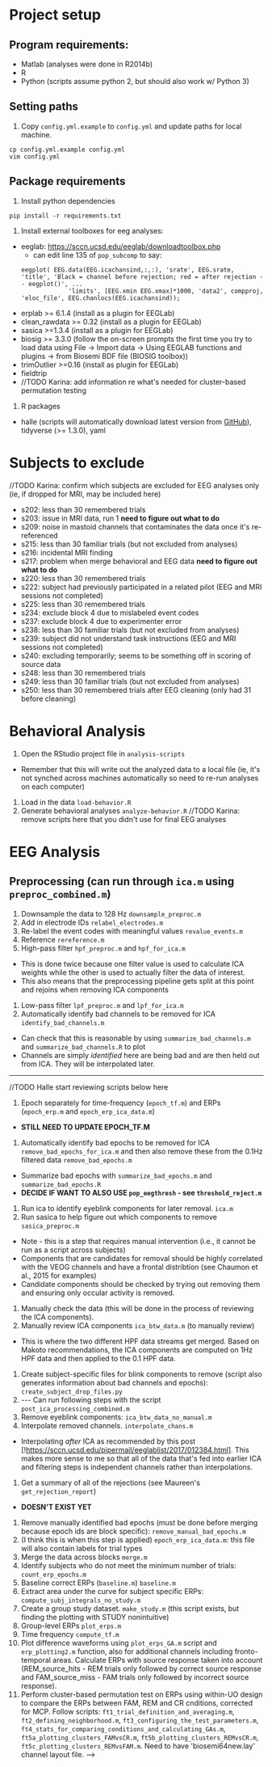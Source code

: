 # Project setup
## Program requirements:
* Matlab (analyses were done in R2014b)
* R
* Python (scripts assume python 2, but should also work w/ Python 3)

## Setting paths
1. Copy `config.yml.example` to `config.yml` and update paths for local machine.
```
cp config.yml.example config.yml
vim config.yml
```

## Package requirements
1. Install python dependencies
```
pip install -r requirements.txt
```

1. Install external toolboxes for eeg analyses:
  * eeglab: https://sccn.ucsd.edu/eeglab/downloadtoolbox.php
    * can edit line 135 of `pop_subcomp` to say:
    ```
    eegplot( EEG.data(EEG.icachansind,:,:), 'srate', EEG.srate, 'title', 'Black = channel before rejection; red = after rejection -- eegplot()', ...
            	 'limits', [EEG.xmin EEG.xmax]*1000, 'data2', compproj, 'eloc_file', EEG.chanlocs(EEG.icachansind));
    ```
  * erplab >= 6.1.4 (install as a plugin for EEGLab)
  * clean_rawdata >= 0.32 (install as a plugin for EEGLab)
  * sasica >=1.3.4 (install as a plugin for EEGLab)
  * biosig >= 3.3.0 (follow the on-screen prompts the first time you try to load data using File -> Import data -> Using EEGLAB functions and plugins -> from Biosemi BDF file (BIOSIG toolbox))
  * trimOutlier >=0.16 (install as plugin for EEGLab)
  * fieldtrip
  * //TODO Karina: add information re what's needed for cluster-based permutation testing

1. R packages
  * halle (scripts will automatically download latest version from [GitHub](https://github.com/hallez/halle)), tidyverse (>= 1.3.0), yaml

# Subjects to exclude
//TODO Karina: confirm which subjects are excluded for EEG analyses only (ie, if dropped for MRI, may be included here)
* s202: less than 30 remembered trials
* s203: issue in MRI data, run 1 **need to figure out what to do**
* s209: noise in mastoid channels that contaminates the data once it's re-referenced
* s215: less than 30 familiar trials (but not excluded from analyses)
* s216: incidental MRI finding
* s217: problem when merge behavioral and EEG data **need to figure out what to do**
* s220: less than 30 remembered trials
* s222: subject had previously participated in a related pilot (EEG and MRI sessions not completed)
* s225: less than 30 remembered trials
* s234: exclude block 4 due to mislabeled event codes
* s237: exclude block 4 due to experimenter error
* s238: less than 30 familiar trials (but not excluded from analyses)
* s239: subject did not understand task instructions (EEG and MRI sessions not completed)
* s240: excluding temporarily; seems to be something off in scoring of source data
* s248: less than 30 remembered trials
* s249: less than 30 familiar trials (but not excluded from analyses)
* s250: less than 30 remembered trials after EEG cleaning (only had 31 before cleaning)

# Behavioral Analysis
1. Open the RStudio project file in `analysis-scripts`
  * Remember that this will write out the analyzed data to a local file (ie, it's not synched across machines automatically so need to re-run analyses on each computer)
1. Load in the data `load-behavior.R`
1. Generate behavioral analyses `analyze-behavior.R`
//TODO Karina: remove scripts here that you didn't use for final EEG analyses

# EEG Analysis
## Preprocessing (can run through `ica.m` using `preproc_combined.m`)
1. Downsample the data to 128 Hz `downsample_preproc.m`
1. Add in electrode IDs `relabel_electrodes.m`
1. Re-label the event codes with meaningful values `revalue_events.m`
1. Reference `rereference.m`
1. High-pass filter `hpf_preproc.m` and `hpf_for_ica.m`
  * This is done twice because one filter value is used to calculate ICA weights while the other is used to actually filter the data of interest.
  * This also means that the preprocessing pipeline gets split at this point and rejoins when removing ICA components
1. Low-pass filter `lpf_preproc.m` and `lpf_for_ica.m`
1. Automatically identify bad channels to be removed for ICA `identify_bad_channels.m`
  * Can check that this is reasonable by using `summarize_bad_channels.m` and `summarize_bad_channels.R` to plot
  * Channels are simply *identified* here are being bad and are then held out from ICA. They will be interpolated later.
---

//TODO Halle start reviewing scripts below here
1. Epoch separately for time-frequency (`epoch_tf.m`) and ERPs (`epoch_erp.m` and `epoch_erp_ica_data.m`)
  * **STILL NEED TO UPDATE EPOCH_TF.M**
1. Automatically identify bad epochs to be removed for ICA `remove_bad_epochs_for_ica.m` and then also remove these from the 0.1Hz filtered data `remove_bad_epochs.m`
  * Summarize bad epochs with `summarize_bad_epochs.m` and `summarize_bad_epochs.R`
  * **DECIDE IF WANT TO ALSO USE `pop_eegthresh` - see `threshold_reject.m`**
1. Run ica to identify eyeblink components for later removal. `ica.m`
1. Run sasica to help figure out which components to remove `sasica_preproc.m`
  * Note - this is a step that requires manual intervention (i.e., it cannot be run as a script across subjects)
  * Components that are candidates for removal should be highly correlated with the VEOG channels and have a frontal distribtion (see Chaumon et al., 2015 for examples)
  * Candidate components should be checked by trying out removing them and ensuring only occular activity is removed.
1. Manually check the data (this will be done in the process of reviewing the ICA components).
1. Manually review ICA components `ica_btw_data.m` (to manually review)
  * This is where the two different HPF data streams get merged. Based on Makoto recommendations, the ICA components are computed on 1Hz HPF data and then applied to the 0.1 HPF data.
1. Create subject-specific files for blink components to remove (script also generates information about bad channels and epochs): `create_subject_drop_files.py`
1. --- Can run following steps with the script `post_ica_processing_combined.m`
1. Remove eyeblink components: `ica_btw_data_no_manual.m`
1. Interpolate removed channels. `interpolate_chans.m`
  * Interpolating *after* ICA as recommended by this post [!https://sccn.ucsd.edu/pipermail/eeglablist/2017/012384.html]. This makes more sense to me so that all of the data that's fed into earlier ICA and filtering steps is independent channels rather than interpolations.
1. Get a summary of all of the rejections (see Maureen's `get_rejection_report`)
  * **DOESN'T EXIST YET**
1. Remove manually identified bad epochs (must be done before merging because epoch ids are block specific): `remove_manual_bad_epochs.m`
1. (I think this is when this step is applied) `epoch_erp_ica_data.m`: this file will also contain labels for trial types
1. Merge the data across blocks `merge.m`
1. Identify subjects who do not meet the minimum number of trials: `count_erp_epochs.m`
1. Baseline correct ERPs (`baseline.m`) `baseline.m`
1. Extract area under the curve for subject specific ERPs: `compute_subj_integrals_no_study.m`
1. Create a group study dataset. `make_study.m` (this script exists, but finding the plotting with STUDY nonintuitive)
1. Group-level ERPs `plot_erps.m`
1. Time frequency `compute_tf.m`
1. Plot difference waveforms using `plot_erps_GA.m` script and `erp_plotting2.m` function, also for additional channels including fronto-temporal areas. Calculate ERPs with source response taken into account (REM_source_hits - REM trials only followed by correct source response and FAM_source_miss - FAM trials only followed by incorrect source response).
1. Perform cluster-based permutation test on ERPs using within-UO design to compare the ERPs between FAM, REM and CR cnditions, corrected for MCP. Follow scripts: `ft1_trial_definition_and_averaging.m`, `ft2_defining_neighborhood.m`, `ft3_configuring_the_test_parameters.m`, `ft4_stats_for_comparing_conditions_and_calculating_GAs.m`, `ft5a_plotting_clusters_FAMvsCR.m`, `ft5b_plotting_clusters_REMvsCR.m`, `ft5c_plotting_clusters_REMvsFAM.m`. Need to have 'biosemi64new.lay' channel layout file. -->
